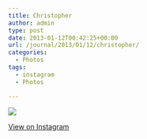 ```yaml
---
title: Christopher
author: admin
type: post
date: 2013-01-12T00:42:25+00:00
url: /journal/2013/01/12/christopher/
categories:
  - Photos
tags:
  - instagram
  - Photos

---
```

![][1]

<p class="view-instagram">
  <a href="http://instagr.am/p/UXEFibKlsD/">View on Instagram</a>
</p>

 [1]: http://lobban.org/wordpress//HLIC/19228601c1a23a6e717be2ef3d08b958.jpg